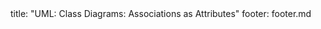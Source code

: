 <frontmatter>
title: "UML: Class Diagrams: Associations as Attributes"
footer: footer.md
</frontmatter>

<include src="container-inPage-asFlat.md" boilerplate />